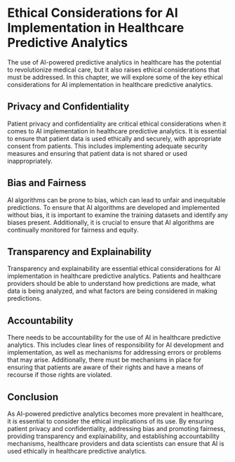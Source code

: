Ethical Considerations for AI Implementation in Healthcare Predictive Analytics
========================================================================================================================================================

The use of AI-powered predictive analytics in healthcare has the potential to revolutionize medical care, but it also raises ethical considerations that must be addressed. In this chapter, we will explore some of the key ethical considerations for AI implementation in healthcare predictive analytics.

Privacy and Confidentiality
---------------------------

Patient privacy and confidentiality are critical ethical considerations when it comes to AI implementation in healthcare predictive analytics. It is essential to ensure that patient data is used ethically and securely, with appropriate consent from patients. This includes implementing adequate security measures and ensuring that patient data is not shared or used inappropriately.

Bias and Fairness
-----------------

AI algorithms can be prone to bias, which can lead to unfair and inequitable predictions. To ensure that AI algorithms are developed and implemented without bias, it is important to examine the training datasets and identify any biases present. Additionally, it is crucial to ensure that AI algorithms are continually monitored for fairness and equity.

Transparency and Explainability
-------------------------------

Transparency and explainability are essential ethical considerations for AI implementation in healthcare predictive analytics. Patients and healthcare providers should be able to understand how predictions are made, what data is being analyzed, and what factors are being considered in making predictions.

Accountability
--------------

There needs to be accountability for the use of AI in healthcare predictive analytics. This includes clear lines of responsibility for AI development and implementation, as well as mechanisms for addressing errors or problems that may arise. Additionally, there must be mechanisms in place for ensuring that patients are aware of their rights and have a means of recourse if those rights are violated.

Conclusion
----------

As AI-powered predictive analytics becomes more prevalent in healthcare, it is essential to consider the ethical implications of its use. By ensuring patient privacy and confidentiality, addressing bias and promoting fairness, providing transparency and explainability, and establishing accountability mechanisms, healthcare providers and data scientists can ensure that AI is used ethically in healthcare predictive analytics.


